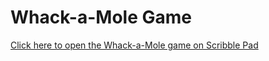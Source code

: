 # Whack-a-Mole Game

[Click here to open the Whack-a-Mole game on Scribble Pad](https://app.scribbler.live/?jsnb=github:Adiraj-kashyap/Whack-A-Mole/Whack)
